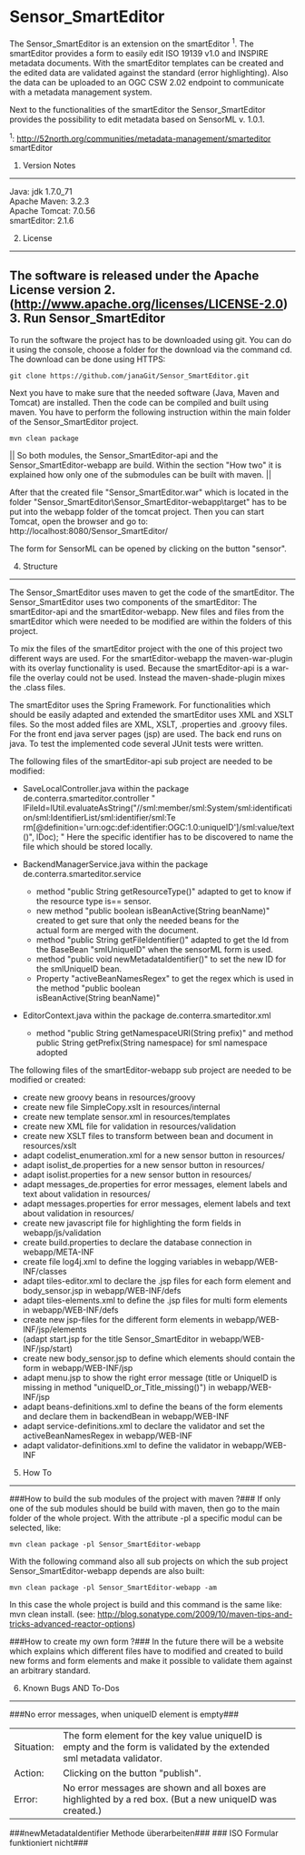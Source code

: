 Sensor_SmartEditor
==================
The Sensor\_SmartEditor is an extension on the smartEditor <sup>1</sup>. The smartEditor provides a form to easily edit ISO 19139 v1.0 and INSPIRE metadata documents. With the smartEditor templates can be created and the edited data are validated against the standard (error highlighting). Also the data can be uploaded to an OGC CSW 2.02 endpoint to communicate with a metadata management system.

Next to the functionalities of the smartEditor the Sensor\_SmartEditor provides the possibility to edit metadata based on SensorML v. 1.0.1.

<sup>1</sup>: http://52north.org/communities/metadata-management/smarteditor   smartEditor

1. Version Notes
--------------
Java: jdk 1.7.0_71 <br>
Apache Maven: 3.2.3 <br>
Apache Tomcat: 7.0.56 <br>
smartEditor: 2.1.6 <br>

2. License
----------------
The software is released under the Apache License version 2. (http://www.apache.org/licenses/LICENSE-2.0)
3. Run Sensor_SmartEditor
-------------
To run the software the project has to be downloaded using git. You can do it using the console, choose a folder for the download via the command cd. 
The download can be done using HTTPS:
<pre><code>git clone https://github.com/janaGit/Sensor_SmartEditor.git
</code></pre>

Next you have to make sure that the needed software (Java, Maven and Tomcat) are installed. Then the code can be compiled and built using maven. You have to perform the following instruction within the main folder of the Sensor\_SmartEditor project. 
<pre><code>mvn clean package
</code></pre>
||  So both modules, the Sensor\_SmartEditor-api and the Sensor\_SmartEditor-webapp are build. Within the section "How two" it is explained how only one of the submodules can be built with maven.  ||

After that the created file "Sensor\_SmartEditor.war" which is located in the folder "Sensor\_SmartEditor\Sensor_SmartEditor-webapp\target" has to be put into the webapp folder of the tomcat project.
Then you can start Tomcat, open the browser and go to: http://localhost:8080/Sensor_SmartEditor/

The form for SensorML can be opened by clicking on the button "sensor".


4. Structure
---------
The Sensor\_SmartEditor uses maven to get the code of the smartEditor. The Sensor\_SmartEditor uses two components of the smartEditor: The smartEditor-api and the smartEditor-webapp. New files and files from the smartEditor which were needed to be modified are within the folders of this project.

To mix the files of the smartEditor project with the one of this project two different ways are used. For the smartEditor-webapp the maven-war-plugin with its overlay functionality is used. Because the smartEditor-api is a war-file the overlay could not be used. Instead the maven-shade-plugin mixes the .class files.

The smartEditor uses the Spring Framework. For functionalities which should be easily adapted and extended the smartEditor uses XML and XSLT files. So the most added files are XML, XSLT, .properties and .groovy files. For the front end java server pages (jsp) are used. The back end runs on java. To test the implemented code several JUnit tests were written. 

The following files of the smartEditor-api sub project are needed to be modified:

- SaveLocalController.java within the package de.conterra.smarteditor.controller 
 " lFileId=lUtil.evaluateAsString("//sml:member/sml:System/sml:identification/sml:IdentifierList/sml:identifier/sml:Te  rm[@definition='urn:ogc:def:identifier:OGC:1.0:uniqueID']/sml:value/text()", lDoc); "
Here the specific identifier has to be discovered to name the file which should be stored locally.

- BackendManagerService.java within the package de.conterra.smarteditor.service
  - method "public String getResourceType()" adapted to get to know if the resource type is== sensor.
  - new method "public boolean isBeanActive(String beanName)" created to get sure that only the needed beans for the  
    actual form are merged with the document.
  - method "public String getFileIdentifier()" adapted to get the Id from the BaseBean "smlUniqueID" when the sensorML     form is used.
  - method "public void newMetadataIdentifier()" to set the new ID for the smlUniqueID bean.
  - Property "activeBeanNamesRegex" to get the regex which is used in the method "public boolean  
    isBeanActive(String beanName)"

- EditorContext.java within the package de.conterra.smarteditor.xml
  - method "public String getNamespaceURI(String prefix)" and method public String getPrefix(String namespace) for sml     namespace adopted

The following files of the smartEditor-webapp sub project are needed to be modified or created:

 - create new groovy beans in resources/groovy
 - create new file SimpleCopy.xslt in resources/internal
 - create new template sensor.xml in resources/templates
 - create new XML file for validation in resources/validation
 - create new XSLT files to transform between bean and document in resources/xslt
 - adapt codelist_enumeration.xml for a new sensor button in resources/
 - adapt isolist_de.properties for a new sensor button in resources/
 - adapt isolist.properties for a new sensor button in resources/
 - adapt messages_de.properties for error messages, element labels and text about validation in resources/
 - adapt messages.properties for error messages, element labels and text about validation in resources/
 - create new javascript file for highlighting the form fields in webapp/js/validation
 - create build.properties to declare the database connection in webapp/META-INF
 - create file log4j.xml to define the logging variables in webapp/WEB-INF/classes
 - adapt tiles-editor.xml to declare the .jsp files for each form element and body_sensor.jsp in webapp/WEB-INF/defs
 - adapt tiles-elements.xml to define the .jsp files for multi form elements in webapp/WEB-INF/defs
 - create new jsp-files for the different form elements in webapp/WEB-INF/jsp/elements
 - (adapt start.jsp for the title Sensor_SmartEditor in webapp/WEB-INF/jsp/start)
 - create new body_sensor.jsp to define which elements should contain the form in webapp/WEB-INF/jsp
 - adapt menu.jsp to show the right error message (title or UniqueID is missing in method 
   "uniqueID\_or\_Title_missing()") in webapp/WEB-INF/jsp
 - adapt beans-definitions.xml to define the beans of the form elements and declare them in backendBean in 
   webapp/WEB-INF
 - adapt service-definitions.xml to declare the validator and set the activeBeanNamesRegex in webapp/WEB-INF
 - adapt validator-definitions.xml to define the validator in webapp/WEB-INF

5. How To
-------
###How to build the sub modules of the project with maven ?###
If only one of the sub modules should be build with maven, then go to the main folder of the whole project. With the attribute -pl a specific modul can be selected, like:
<pre><code>mvn clean package -pl Sensor_SmartEditor-webapp
</code></pre>
With the following command also all sub projects on which the sub project Sensor\_SmartEditor-webapp depends are also built: 
<pre><code>mvn clean package -pl Sensor_SmartEditor-webapp -am
</code></pre>
In this case the whole project is build and this command is the same like: mvn clean install.
(see: http://blog.sonatype.com/2009/10/maven-tips-and-tricks-advanced-reactor-options)

###How to create my own form ?###
In the future there will be a website which explains which different files have to modified and created to build new forms and form elements and make it possible to validate them against an arbitrary standard.


6. Known Bugs AND To-Dos
-----------
###No error messages, when uniqueID element is empty###
<table>
<tr>
<td>Situation:</td><td>  The form element for the key value uniqueID is empty and the form is validated by the extended sml metadata validator. <td></tr>
<tr>
<td>Action: </td><td> Clicking on the button "publish".  </td></tr>
<td>Error: </td><td> No error messages are shown and all boxes are highlighted by a red box. (But a new uniqueID was created.) </td>

</table>
###newMetadataIdentifier Methode überarbeiten###
### ISO Formular funktioniert nicht###

